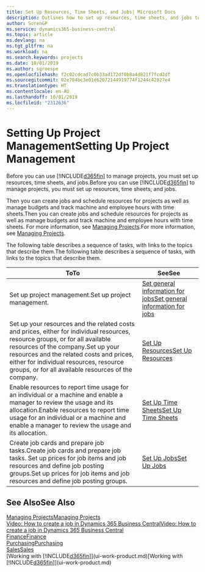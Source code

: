 ```yaml
---
title: Set Up Resources, Time Sheets, and Jobs| Microsoft Docs
description: Outlines how to set up resources, time sheets, and jobs to manage projects.
author: SorenGP
ms.service: dynamics365-business-central
ms.topic: article
ms.devlang: na
ms.tgt_pltfrm: na
ms.workload: na
ms.search.keywords: projects
ms.date: 10/01/2019
ms.author: sgroespe
ms.openlocfilehash: f2c02cdcad7c0b33ad172df0b8a4d821f7fcd2df
ms.sourcegitcommit: 02e704bc3e01d62072144919774f1244c42827e4
ms.translationtype: HT
ms.contentlocale: en-AU
ms.lasthandoff: 10/01/2019
ms.locfileid: "2312636"
---
```

# <a name="setting-up-project-management"></a><span data-ttu-id="8d99f-103">Setting Up Project Management</span><span class="sxs-lookup"><span data-stu-id="8d99f-103">Setting Up Project Management</span></span>
<span data-ttu-id="8d99f-104">Before you can use [!INCLUDE[d365fin](includes/d365fin_md.md)] to manage projects, you must set up resources, time sheets, and jobs.</span><span class="sxs-lookup"><span data-stu-id="8d99f-104">Before you can use [!INCLUDE[d365fin](includes/d365fin_md.md)] to manage projects, you must set up resources, time sheets, and jobs.</span></span>

<span data-ttu-id="8d99f-105">Then you can create jobs and schedule resources for projects as well as manage budgets and track machine and employee hours with time sheets.</span><span class="sxs-lookup"><span data-stu-id="8d99f-105">Then you can create jobs and schedule resources for projects as well as manage budgets and track machine and employee hours with time sheets.</span></span> <span data-ttu-id="8d99f-106">For more information, see [Managing Projects](projects-manage-projects.md).</span><span class="sxs-lookup"><span data-stu-id="8d99f-106">For more information, see [Managing Projects](projects-manage-projects.md).</span></span>  

<span data-ttu-id="8d99f-107">The following table describes a sequence of tasks, with links to the topics that describe them.</span><span class="sxs-lookup"><span data-stu-id="8d99f-107">The following table describes a sequence of tasks, with links to the topics that describe them.</span></span>

| <span data-ttu-id="8d99f-108">To</span><span class="sxs-lookup"><span data-stu-id="8d99f-108">To</span></span> | <span data-ttu-id="8d99f-109">See</span><span class="sxs-lookup"><span data-stu-id="8d99f-109">See</span></span> |
| --- | --- |
| <span data-ttu-id="8d99f-110">Set up project management.</span><span class="sxs-lookup"><span data-stu-id="8d99f-110">Set up project management.</span></span>|[<span data-ttu-id="8d99f-111">Set general information for jobs</span><span class="sxs-lookup"><span data-stu-id="8d99f-111">Set general information for jobs</span></span>](projects-how-setup-jobs.md#to-set-general-information-for-jobs)|
| <span data-ttu-id="8d99f-112">Set up your resources and the related costs and prices, either for individual resources, resource groups, or for all available resources of the company.</span><span class="sxs-lookup"><span data-stu-id="8d99f-112">Set up your resources and the related costs and prices, either for individual resources, resource groups, or for all available resources of the company.</span></span> |[<span data-ttu-id="8d99f-113">Set Up Resources</span><span class="sxs-lookup"><span data-stu-id="8d99f-113">Set Up Resources</span></span>](projects-how-setup-resources.md) |
| <span data-ttu-id="8d99f-114">Enable resources to report time usage for an individual or a machine and enable a manager to review the usage and its allocation.</span><span class="sxs-lookup"><span data-stu-id="8d99f-114">Enable resources to report time usage for an individual or a machine and enable a manager to review the usage and its allocation.</span></span> |[<span data-ttu-id="8d99f-115">Set Up Time Sheets</span><span class="sxs-lookup"><span data-stu-id="8d99f-115">Set Up Time Sheets</span></span>](projects-how-setup-time-sheets.md) |
| <span data-ttu-id="8d99f-116">Create job cards and prepare job tasks.</span><span class="sxs-lookup"><span data-stu-id="8d99f-116">Create job cards and prepare job tasks.</span></span> <span data-ttu-id="8d99f-117">Set up prices for job items and job resources and define job posting groups.</span><span class="sxs-lookup"><span data-stu-id="8d99f-117">Set up prices for job items and job resources and define job posting groups.</span></span> |[<span data-ttu-id="8d99f-118">Set Up Jobs</span><span class="sxs-lookup"><span data-stu-id="8d99f-118">Set Up Jobs</span></span>](projects-how-setup-jobs.md) |

## <a name="see-also"></a><span data-ttu-id="8d99f-119">See Also</span><span class="sxs-lookup"><span data-stu-id="8d99f-119">See Also</span></span>

[<span data-ttu-id="8d99f-120">Managing Projects</span><span class="sxs-lookup"><span data-stu-id="8d99f-120">Managing Projects</span></span>](projects-manage-projects.md)  
[<span data-ttu-id="8d99f-121">Video: How to create a job in Dynamics 365 Business Central</span><span class="sxs-lookup"><span data-stu-id="8d99f-121">Video: How to create a job in Dynamics 365 Business Central</span></span>](https://www.youtube.com/watch?v=VqaPWr7BWmw)  
[<span data-ttu-id="8d99f-122">Finance</span><span class="sxs-lookup"><span data-stu-id="8d99f-122">Finance</span></span>](finance.md)  
[<span data-ttu-id="8d99f-123">Purchasing</span><span class="sxs-lookup"><span data-stu-id="8d99f-123">Purchasing</span></span>](purchasing-manage-purchasing.md)  
[<span data-ttu-id="8d99f-124">Sales</span><span class="sxs-lookup"><span data-stu-id="8d99f-124">Sales</span></span>](sales-manage-sales.md)  
<span data-ttu-id="8d99f-125">[Working with [!INCLUDE[d365fin](includes/d365fin_md.md)]](ui-work-product.md)</span><span class="sxs-lookup"><span data-stu-id="8d99f-125">[Working with [!INCLUDE[d365fin](includes/d365fin_md.md)]](ui-work-product.md)</span></span>  
